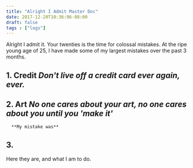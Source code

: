 ```yaml
---
title: "Alright I Admit Master Doc"
date: 2017-12-20T10:36:06-08:00
draft: false
tags : ["logs"]
---
```


Alright I admit it. Your twenties is the time for colossal mistakes. At the ripe young age of 25, I have made some of my largest mistakes over the past 3 months.

## 1. Credit _Don't live off a credit card ever again, ever._

## 2. Art _No one cares about your art, no one cares about you until you 'make it'_
      **My mistake was**

## 3.

Here they are, and what I am to do.
